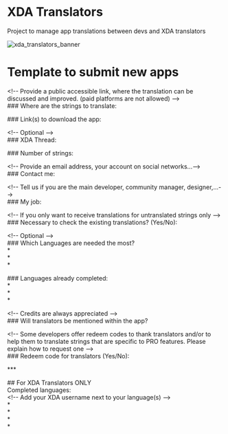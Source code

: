 # XDA Translators
Project to manage app translations between devs and XDA translators  

![xda_translators_banner](../master/_banner.png)

# Template to submit new apps

\<!-- Provide a public accessible link, where the translation can be discussed and improved. (paid platforms are not allowed) -->  
\### Where are the strings to translate:  

\### Link(s) to download the app:  

\<!-- Optional -->  
\### XDA Thread:  

\### Number of strings: 

\<!-- Provide an email address, your account on social networks...-->  
\### Contact me:  

\<!-- Tell us if you are the main developer, community manager, designer,...-->  
\### My job:  

\<!-- If you only want to receive translations for untranslated strings only -->  
\### Necessary to check the existing translations? (Yes/No):  

\<!-- Optional -->  
\### Which Languages are needed the most?  
\*  
\*  
\*  

\### Languages already completed:  
\*  
\*  
\*  

\<!-- Credits are always appreciated -->  
\### Will translators be mentioned within the app?  

\<!-- Some developers offer redeem codes to thank translators and/or to help them to translate strings that are specific to PRO features. Please explain how to request one -->  
\### Redeem code for translators (Yes/No):  

\***

\## For XDA Translators ONLY  
Completed languages:  
\<!-- Add your XDA username next to your language(s) -->  
\*  
\*  
\*  
\*  
